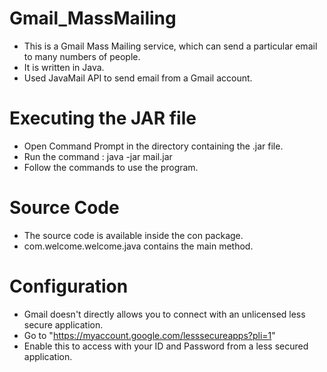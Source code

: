 # Gmail_MassMailing
- This is a Gmail Mass Mailing service, which can send a particular email to many numbers of people. 
- It is written in Java.
- Used JavaMail API to send email from a Gmail account.

# Executing the JAR file
- Open Command Prompt in the directory containing the .jar file.
- Run the command : java -jar mail.jar
- Follow the commands to use the program.

# Source Code
- The source code is available inside the con package.
- com.welcome.welcome.java contains the main method.

# Configuration
- Gmail doesn't directly allows you to connect with an unlicensed less secure application.
- Go to "https://myaccount.google.com/lesssecureapps?pli=1"
- Enable this to access with your ID and Password from a less secured application.
